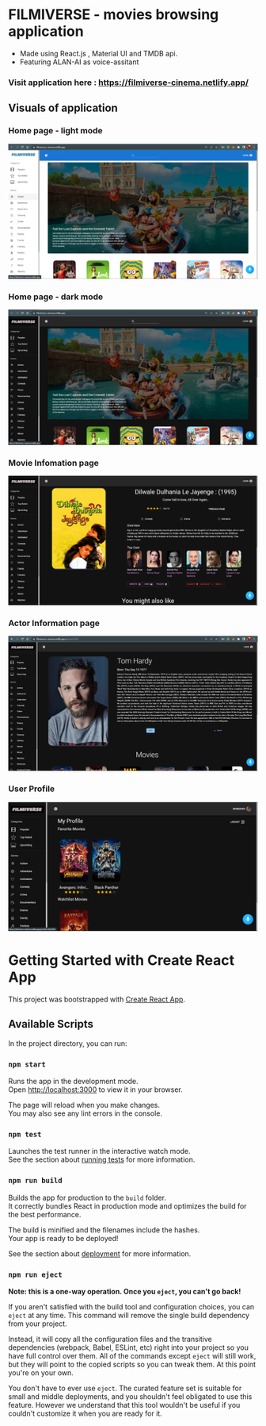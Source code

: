 # FILMIVERSE - movies browsing application
- Made using React.js , Material UI and TMDB api.
- Featuring ALAN-AI as voice-assitant

### Visit application here : https://filmiverse-cinema.netlify.app/

## Visuals of application
### Home page - light mode
![Home page- light](https://github.com/mahip19/filmiverse/blob/main/src/assets/home_light.png)

### Home page - dark mode
![Home page - dark](https://github.com/mahip19/filmiverse/blob/main/src/assets/home_dark.png)

### Movie Infomation page
![Movie Info](https://github.com/mahip19/filmiverse/blob/main/src/assets/movieInfo.png)

### Actor Information page
![Actor Info](https://github.com/mahip19/filmiverse/blob/main/src/assets/actorInfo.png)

### User Profile
![User Profile](https://github.com/mahip19/filmiverse/blob/main/src/assets/profile.png)



# Getting Started with Create React App

This project was bootstrapped with [Create React App](https://github.com/facebook/create-react-app).

## Available Scripts

In the project directory, you can run:

### `npm start`

Runs the app in the development mode.\
Open [http://localhost:3000](http://localhost:3000) to view it in your browser.

The page will reload when you make changes.\
You may also see any lint errors in the console.

### `npm test`

Launches the test runner in the interactive watch mode.\
See the section about [running tests](https://facebook.github.io/create-react-app/docs/running-tests) for more information.

### `npm run build`

Builds the app for production to the `build` folder.\
It correctly bundles React in production mode and optimizes the build for the best performance.

The build is minified and the filenames include the hashes.\
Your app is ready to be deployed!

See the section about [deployment](https://facebook.github.io/create-react-app/docs/deployment) for more information.

### `npm run eject`

**Note: this is a one-way operation. Once you `eject`, you can't go back!**

If you aren't satisfied with the build tool and configuration choices, you can `eject` at any time. This command will remove the single build dependency from your project.

Instead, it will copy all the configuration files and the transitive dependencies (webpack, Babel, ESLint, etc) right into your project so you have full control over them. All of the commands except `eject` will still work, but they will point to the copied scripts so you can tweak them. At this point you're on your own.

You don't have to ever use `eject`. The curated feature set is suitable for small and middle deployments, and you shouldn't feel obligated to use this feature. However we understand that this tool wouldn't be useful if you couldn't customize it when you are ready for it.
